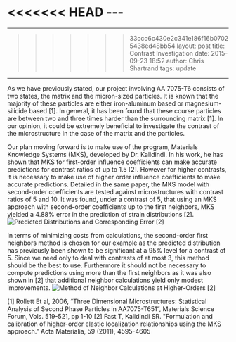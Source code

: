 <<<<<<< HEAD
﻿---
=======
---
>>>>>>> 33ccc6c430e2c341e186f16b07025438ed48bb54
layout:     	post
title:      	Contrast Investigation
date:       	2015-09-23 18:52
author:     	Chris Shartrand
tags:         	update
---
As we have previously stated, our project involving AA 7075-T6 consists of two states, the matrix and the micron-sized particles.  It is known that the majority of these particles are either iron-aluminum based or magnesium-silicide based [1]. In general, it has been found that these course particles are between two and three times harder than the surrounding matrix [1]. In our opinion, it could be extremely beneficial to investigate the contrast of the microstructure in the case of the matrix and the particles.

Our plan moving forward is to make use of the program, Materials Knowledge Systems (MKS), developed by Dr. Kalidindi.  In his work, he has shown that MKS for first-order influence coefficients can make accurate predictions for contrast ratios of up to 1.5 [2]. However for higher contrasts, it is necessary to make use of higher order influence coefficients to make accurate predictions. Detailed in the same paper, the MKS model with second-order coefficients are tested against microstructures with contrast ratios of 5 and 10. It was found, under a contrast of 5, that using an MKS approach with second-order coefficients up to the first neighbors, MKS yielded a 4.88% error in the prediction of strain distributions [2]. ![Predicted Distributions and Corresponding Error](/MIC-AL7075-PARTICLES/img/PredDist.png) [2]

In terms of minimizing costs from calculations, the second-order first neighbors method is chosen for our example as the predicted distribution has previously been shown to be significant at a 95% level for a contrast of 5. Since we need only to deal with contrasts of at most 3, this method should be the best to use. Furthermore it should not be necessary to compute predictions using more than the first neighbors as it was also shown in [2] that additional neighbor calculations yield only modest improvements. ![Method of Neighbor Calculations at Higher-Orders](/MIC-AL7075-PARTICLES/img/neighbors.png) [2]

[1] Rollett Et al, 2006, “Three Dimensional Microstructures: Statistical Analysis of Second Phase Particles in AA7075-T651”, Materials Science Forum, Vols. 519-521, pp 1-10
[2] Fast T, Kalidindi SR. "Formulation and calibration of higher-order elastic localization relationships using the MKS approach." Acta Materialia, 59 (2011), 4595-4605 
